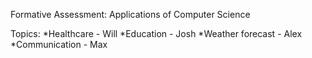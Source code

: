 Formative Assessment: Applications of Computer Science

Topics:
*Healthcare - Will
*Education - Josh
*Weather forecast - Alex
*Communication - Max
